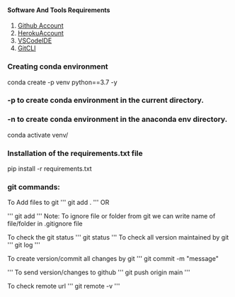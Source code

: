 

#### Software And Tools Requirements
1. [Github Account](https://github.com)
2. [HerokuAccount](https://heroku.com)
3. [VSCodeIDE](https://code.visualstudio.com)
4. [GitCLI](https://git-scm.com/book/en/v2/Getting-Started-The-Command-Line)


### Creating conda environment
conda create -p venv python==3.7 -y

### -p to create conda environment in the current directory.
### -n to create conda environment in the anaconda env directory.

conda activate venv/

### Installation of the requirements.txt file
pip install -r requirements.txt


### git commands:

To Add files to git
'''
git add .
'''
OR 

'''
git add
'''
Note: To ignore file or folder from git we can write name of file/folder in .gitignore file

To check the git status
'''
git status
'''
To check all version maintained by git
'''
git log
'''

To create version/commit all changes by git
'''
git commit -m "message"

'''
To send version/changes to github
'''
git push origin main
'''

To check remote url
'''
git remote -v
'''
